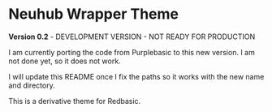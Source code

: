 # Neuhub Wrapper Theme

**Version 0.2** - DEVELOPMENT VERSION - NOT READY FOR PRODUCTION

I am currently porting the code from Purplebasic to this new version. I am not done yet, so it does not work.

I will update this README once I fix the paths so it works with the new name and directory.

This is a derivative theme for Redbasic.
